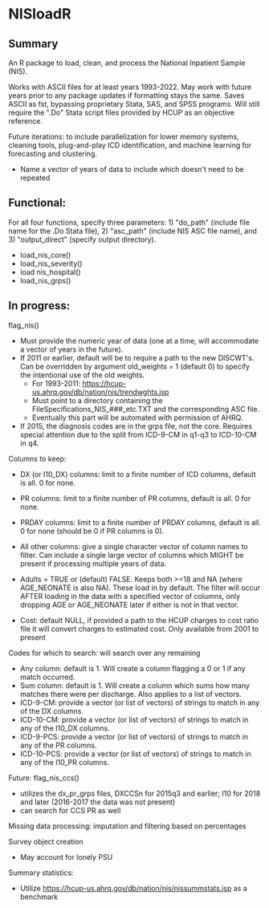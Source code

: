 # NISloadR

## Summary

An R package to load, clean, and process the National Inpatient Sample (NIS). 

Works with ASCII files for at least years 1993-2022. May work with future years prior to any package updates if formatting stays the same. Saves ASCII as fst, bypassing proprietary Stata, SAS, and SPSS programs. Will still require the ".Do" Stata script files provided by HCUP as an objective reference. 

Future iterations: to include parallelization for lower memory systems, cleaning tools, plug-and-play ICD identification, and machine learning for forecasting and clustering. 
- Name a vector of years of data to include which doesn't need to be repeated

## Functional: 
For all four functions, specify three parameters: 1) "do_path" (include file name for the .Do Stata file), 2) "asc_path" (include NIS ASC file name), and 3) "output_direct" (specify output directory).
- load_nis_core()
- load_nis_severity()
- load nis_hospital()
- load_nis_grps()


## In progress: 
flag_nis() 
- Must provide the numeric year of data (one at a time, will accommodate a vector of years in the future). 
- If 2011 or earlier, default will be to require a path to the new DISCWT's. Can be overridden by argument old_weights = 1 (default 0) to specify the intentional use of the old weights. 
  - For 1993-2011: https://hcup-us.ahrq.gov/db/nation/nis/trendwghts.jsp
  - Must point to a directory containing the FileSpecifications_NIS_###_etc.TXT and the corresponding ASC file.
  - Eventually this part will be automated with permission of AHRQ. 
- If 2015, the diagnosis codes are in the grps file, not the core. Requires special attention due to the split from ICD-9-CM in q1-q3 to ICD-10-CM in q4.

Columns to keep:
- DX (or I10_DX) columns: limit to a finite number of ICD columns, default is all. 0 for none. 
- PR columns: limit to a finite number of PR columns, default is all. 0 for none.
- PRDAY columns: limit to a finite number of PRDAY columns, default is all. 0 for none (should be 0 if PR columns is 0).
- All other columns: give a single character vector of column names to filter. Can include a single large vector of columns which MIGHT be present if processing multiple years of data. 

- Adults = TRUE or (default) FALSE. Keeps both >=18 and NA (where AGE_NEONATE is also NA). These load in by default. The filter will occur AFTER loading in the data with a specified vector of columns, only dropping AGE or AGE_NEONATE later if either is not in that vector.
- Cost: default NULL, if provided a path to the HCUP charges to cost ratio file it will convert charges to estimated cost. Only available from 2001 to present


Codes for which to search: will search over any remaining 
- Any column: default is 1. Will create a column flagging a 0 or 1 if any match occurred. 
- Sum column: default is 1. Will create a column which sums how many matches there were per discharge. Also applies to a list of vectors.
- ICD-9-CM: provide a vector (or list of vectors) of strings to match in any of the DX columns. 
- ICD-10-CM: provide a vector (or list of vectors) of strings to match in any of the I10_DX columns.
- ICD-9-PCS: provide a vector (or list of vectors) of strings to match in any of the PR columns.
- ICD-10-PCS: provide a vector (or list of vectors) of strings to match in any of the I10_PR columns. 



Future: 
flag_nis_ccs()
- utilizes the dx_pr_grps files, DXCCSn for 2015q3 and earlier; I10 for 2018 and later (2016-2017 the data was not present)
- can search for CCS PR as well

Missing data processing: imputation and filtering based on percentages 

Survey object creation 
- May account for lonely PSU

Summary statistics: 
- Utilize https://hcup-us.ahrq.gov/db/nation/nis/nissummstats.jsp as a benchmark 
